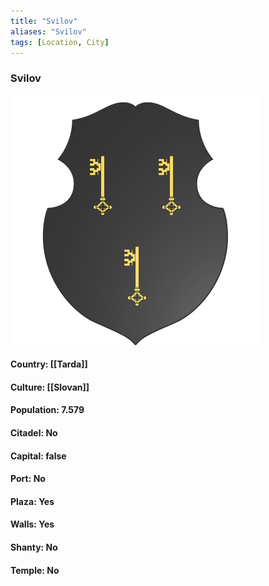 ```yaml
---
title: "Svilov"
aliases: "Svilov"
tags: [Location, City]
---
```

### Svilov
![](attachment/9d26e712a2bf59581f376e4affb80792.svg)

#### Country: [[Tarda]]

#### Culture: [[Slovan]]

#### Population: 7.579

#### Citadel: No

#### Capital: false

#### Port: No

#### Plaza: Yes

#### Walls: Yes

#### Shanty: No

#### Temple: No

